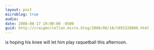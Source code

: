 ```yaml
---
layout: post
microblog: true
audio: 
date: 2008-08-17 19:00:00 -0500
guid: http://craigmcclellan.micro.blog/2008/08/18/t891328886.html
---
```

is hoping his knee will let him play raquetball this afternoon.
